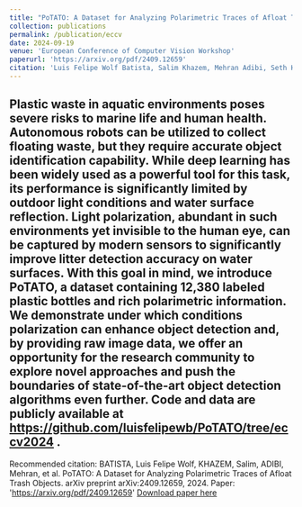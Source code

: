 ```yaml
---
title: "PoTATO: A Dataset for Analyzing Polarimetric Traces of Afloat Trash Objects"
collection: publications
permalink: /publication/eccv
date: 2024-09-19
venue: 'European Conference of Computer Vision Workshop'
paperurl: 'https://arxiv.org/pdf/2409.12659'
citation: 'Luis Felipe Wolf Batista, Salim Khazem, Mehran Adibi, Seth Hutchinson, Cedric Pradalier. PoTATO: A Dataset for Analyzing Polarimetric Traces of Afloat Trash Objects. arXiv preprint arXiv:2308.11291, 2023.'
---
```

Plastic waste in aquatic environments poses severe risks to marine life and human health. Autonomous robots can be utilized to collect floating waste, but they require accurate object identification capability. While deep learning has been widely used as a powerful tool for this task, its performance is significantly limited by outdoor light conditions and water surface reflection. Light polarization, abundant in such environments yet invisible to the human eye, can be captured by modern sensors to significantly improve litter detection accuracy on water surfaces. With this goal in mind, we introduce PoTATO, a dataset containing 12,380 labeled plastic bottles and rich polarimetric information. We demonstrate under which conditions polarization can enhance object detection and, by providing raw image data, we offer an opportunity for the research community to explore novel approaches and push the boundaries of state-of-the-art object detection algorithms even further. Code and data are publicly available at https://github.com/luisfelipewb/PoTATO/tree/eccv2024 .
---
Recommended citation: BATISTA, Luis Felipe Wolf, KHAZEM, Salim, ADIBI, Mehran, et al. PoTATO: A Dataset for Analyzing Polarimetric Traces of Afloat Trash Objects. arXiv preprint arXiv:2409.12659, 2024.
Paper: 'https://arxiv.org/pdf/2409.12659'
[Download paper here](https://arxiv.org/pdf/2409.12659)
